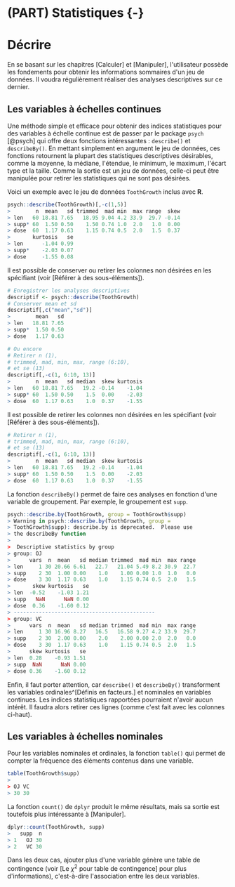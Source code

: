 # (PART) Statistiques {-}

# Décrire

En se basant sur les chapitres [Calculer] et [Manipuler], l'utilisateur possède les fondements pour obtenir les informations sommaires d'un jeu de données. Il voudra régulièrement réaliser des analyses descriptives sur ce dernier. 

## Les variables à échelles continues

Une méthode simple et efficace pour obtenir des indices statistiques pour des variables à échelle continue est de passer par le package `psych` [@psych] qui offre deux fonctions intéressantes : `describe()` et `describeBy()`. En mettant simplement en argument le jeu de données, ces fonctions retournent la plupart des statistiques descriptives désirables, comme la moyenne, la médiane, l'étendue, le minimum, le maximum, l'écart type et la taille. Comme la sortie est un jeu de données, celle-ci peut être manipulée pour retirer les statistiques qui ne sont pas désirées.

Voici un exemple avec le jeu de données `ToothGrowth` inclus avec **R**.


``` r
psych::describe(ToothGrowth)[,-c(1,5)]
>        n  mean   sd trimmed  mad min  max range  skew
> len   60 18.81 7.65   18.95 9.04 4.2 33.9  29.7 -0.14
> supp* 60  1.50 0.50    1.50 0.74 1.0  2.0   1.0  0.00
> dose  60  1.17 0.63    1.15 0.74 0.5  2.0   1.5  0.37
>       kurtosis   se
> len      -1.04 0.99
> supp*    -2.03 0.07
> dose     -1.55 0.08
```

Il est possible de conserver ou retirer les colonnes non désirées en les spécifiant (voir [Référer à des sous-éléments]).


``` r
# Enregistrer les analyses descriptives
descriptif <- psych::describe(ToothGrowth)
# Conserver mean et sd
descriptif[,c("mean","sd")]
>        mean   sd
> len   18.81 7.65
> supp*  1.50 0.50
> dose   1.17 0.63

# Ou encore
# Retirer n (1), 
# trimmed, mad, min, max, range (6:10),
# et se (13)
descriptif[,-c(1, 6:10, 13)]
>        n  mean   sd median  skew kurtosis
> len   60 18.81 7.65   19.2 -0.14    -1.04
> supp* 60  1.50 0.50    1.5  0.00    -2.03
> dose  60  1.17 0.63    1.0  0.37    -1.55
```

Il est possible de retirer les colonnes non désirées en les spécifiant (voir [Référer à des sous-éléments]).


``` r
# Retirer n (1), 
# trimmed, mad, min, max, range (6:10),
# et se (13)
descriptif[,-c(1, 6:10, 13)]
>        n  mean   sd median  skew kurtosis
> len   60 18.81 7.65   19.2 -0.14    -1.04
> supp* 60  1.50 0.50    1.5  0.00    -2.03
> dose  60  1.17 0.63    1.0  0.37    -1.55
```

La fonction `describeBy()` permet de faire ces analyses en fonction d'une variable de groupement. Par exemple, le groupement est `supp`. 


``` r
psych::describe.by(ToothGrowth, group = ToothGrowth$supp)
> Warning in psych::describe.by(ToothGrowth, group =
> ToothGrowth$supp): describe.by is deprecated.  Please use
> the describeBy function
> 
>  Descriptive statistics by group 
> group: OJ
>      vars  n  mean   sd median trimmed  mad min  max range
> len     1 30 20.66 6.61   22.7   21.04 5.49 8.2 30.9  22.7
> supp    2 30  1.00 0.00    1.0    1.00 0.00 1.0  1.0   0.0
> dose    3 30  1.17 0.63    1.0    1.15 0.74 0.5  2.0   1.5
>       skew kurtosis   se
> len  -0.52    -1.03 1.21
> supp   NaN      NaN 0.00
> dose  0.36    -1.60 0.12
> --------------------------------------------- 
> group: VC
>      vars  n  mean   sd median trimmed  mad min  max range
> len     1 30 16.96 8.27   16.5   16.58 9.27 4.2 33.9  29.7
> supp    2 30  2.00 0.00    2.0    2.00 0.00 2.0  2.0   0.0
> dose    3 30  1.17 0.63    1.0    1.15 0.74 0.5  2.0   1.5
>      skew kurtosis   se
> len  0.28    -0.93 1.51
> supp  NaN      NaN 0.00
> dose 0.36    -1.60 0.12
```

Enfin, il faut porter attention, car `describe()` et `describeBy()` transforment les variables ordinales^[Définis en facteurs.] et nominales en variables continues. Les indices statistiques rapportées pourraient n'avoir aucun intérêt. Il faudra alors retirer ces lignes (comme c'est fait avec les colonnes ci-haut).

## Les variables à échelles nominales

Pour les variables nominales et ordinales, la fonction `table()` qui permet de compter la fréquence des éléments contenus dans une variable.


``` r
table(ToothGrowth$supp)
> 
> OJ VC 
> 30 30
```

La fonction `count()` de `dplyr` produit le même résultats, mais sa sortie est toutefois plus intéressante à [Manipuler].


``` r
dplyr::count(ToothGrowth, supp)
>   supp  n
> 1   OJ 30
> 2   VC 30
```

Dans les deux cas, ajouter plus d'une variable génère une table de contingence (voir [Le $\chi^2$ pour table de contingence] pour plus d'informations), c'est-à-dire l'association entre les deux variables.


